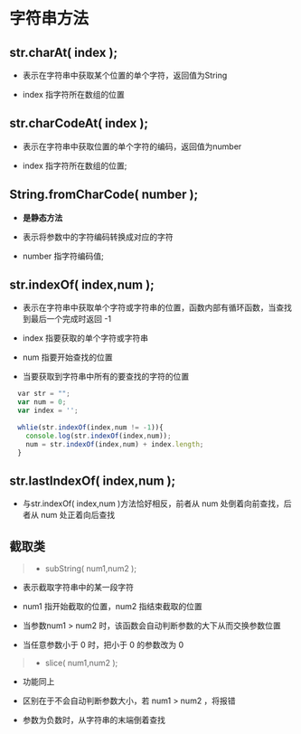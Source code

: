 # 字符串方法

## str.charAt( index );

* 表示在字符串中获取某个位置的单个字符，返回值为String
  
* index 指字符所在数组的位置
## str.charCodeAt( index );

* 表示在字符串中获取位置的单个字符的编码，返回值为number

* index 指字符所在数组的位置;
## String.fromCharCode( number );

* **是静态方法**

* 表示将参数中的字符编码转换成对应的字符

* number 指字符编码值;
## str.indexOf( index,num );

* 表示在字符串中获取单个字符或字符串的位置，函数内部有循环函数，当查找到最后一个完成时返回 -1
* index 指要获取的单个字符或字符串

* num 指要开始查找的位置
* 当要获取到字符串中所有的要查找的字符的位置

```javascript
  var str = "";
  var num = 0;
  var index = '';
  
  whlie(str.indexOf(index,num != -1)){
    console.log(str.indexOf(index,num));
    num = str.indexOf(index,num) + index.length;
  }
```
## str.lastIndexOf( index,num );

* 与str.indexOf( index,num )方法恰好相反，前者从 num 处倒着向前查找，后者从 num 处正着向后查找
## 截取类
> * subString( num1,num2 );

* 表示截取字符串中的某一段字符

* num1 指开始截取的位置，num2 指结束截取的位置

* 当参数num1 > num2 时，该函数会自动判断参数的大下从而交换参数位置

* 当任意参数小于 0 时，把小于 0 的参数改为 0

> * slice( num1,num2 );

* 功能同上

* 区别在于不会自动判断参数大小，若 num1 > num2 ，将报错

* 参数为负数时，从字符串的末端倒着查找
  
